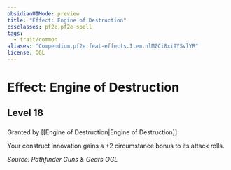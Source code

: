 ```yaml
---
obsidianUIMode: preview
title: "Effect: Engine of Destruction"
cssclasses: pf2e,pf2e-spell
tags:
  - trait/common
aliases: "Compendium.pf2e.feat-effects.Item.nlMZCi8xi9YSvlYR"
license: OGL
---
```

# Effect: Engine of Destruction
## Level 18
### 






Granted by [[Engine of Destruction|Engine of Destruction]]

Your construct innovation gains a +2 circumstance bonus to its attack rolls.

*Source: Pathfinder Guns & Gears*
*OGL*